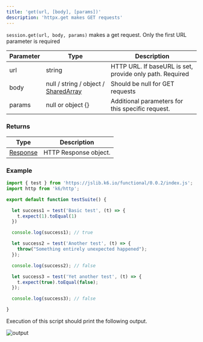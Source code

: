 ```yaml
---
title: 'get(url, [body], [params])'
description: 'httpx.get makes GET requests'
---
```


`session.get(url, body, params)` makes a get request. Only the first URL parameter is required


| Parameter      | Type   | Description                                                                          |
| -------------- | ------ | ------------------------------------------------------------------------------------ |
| url  | string    | HTTP URL. If baseURL is set, provide only path. Required |
| body  | null / string / object / [SharedArray](/javascript-api/k6-data/sharedarray) | Should be null for GET requests |
| params  | null or object {} | Additional parameters for this specific request. |


### Returns

| Type                                         | Description           |
| -------------------------------------------- | --------------------- |
| [Response](/javascript-api/k6-http/response) | HTTP Response object. |


### Example

<CodeGroup labels={[]}>

```javascript
import { test } from 'https://jslib.k6.io/functional/0.0.2/index.js';
import http from 'k6/http';

export default function testSuite() {

  let success1 = test('Basic test', (t) => {
    t.expect(1).toEqual(1)
  })

  console.log(success1); // true

  let success2 = test('Another test', (t) => {
    throw("Something entirely unexpected happened");
  });

  console.log(success2); // false

  let success3 = test('Yet another test', (t) => {
    t.expect(true).toEqual(false);
  });

  console.log(success3); // false

}
```

</CodeGroup>

Execution of this script should print the following output.


![output](./images/test-output.png)

